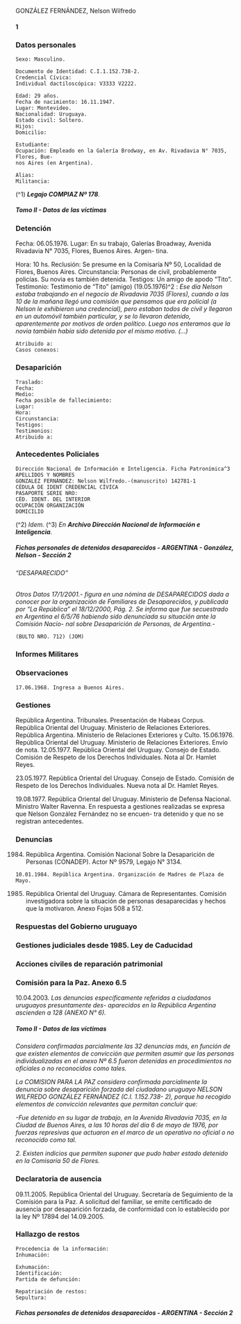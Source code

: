 GONZÁLEZ FERNÁNDEZ, Nelson Wilfredo

#### 1

### Datos personales

```
Sexo: Masculino.
```
```
Documento de Identidad: C.I.1.152.738-2.
Credencial Cívica:
Individual dactiloscópica: V3333 V2222.
```
```
Edad: 29 años.
Fecha de nacimiento: 16.11.1947.
Lugar: Montevideo.
Nacionalidad: Uruguaya.
Estado civil: Soltero.
Hijos:
Domicilio:
```
```
Estudiante:
Ocupación: Empleado en la Galería Brodway, en Av. Rivadavia N° 7035, Flores, Bue-
nos Aires (en Argentina).
```
```
Alias:
Militancia:
```
(^1) **_Legajo COMPIAZ Nº 178_**_._


##### Tomo II - Datos de las víctimas

### Detención

Fecha: 06.05.1976.
Lugar: En su trabajo, Galerías Broadway, Avenida Rivadavia N° 7035, Flores, Buenos Aires. Argen-
tina.

Hora: 10 hs.
Reclusión: Se presume en la Comisaría Nº 50, Localidad de Flores, Buenos Aires.
Circunstancia: Personas de civil, probablemente policías. Su novia es también detenida.
Testigos: Un amigo de apodo “Tito”.
Testimonio: Testimonio de “Tito” (amigo) (19.05.1976)^2 : _Ese día Nelson estaba trabajando en el
negocio de Rivadavia 7035 (Flores), cuando a las 10 de la mañana llegó una comisión que pensamos
que era policial (a Nelson le exhibieron una credencial), pero estaban todos de civil y llegaron en un
automóvil también particular, y se lo llevaron detenido, aparentemente por motivos de orden político.
Luego nos enteramos que la novia también había sido detenida por el mismo motivo. (...)_

```
Atribuido a:
Casos conexos:
```
### Desaparición

```
Traslado:
Fecha:
Medio:
Fecha posible de fallecimiento:
Lugar:
Hora:
Circunstancia:
Testigos:
Testimonios:
Atribuido a:
```
### Antecedentes Policiales

```
Dirección Nacional de Información e Inteligencia. Ficha Patronímica^3
APELLIDOS Y NOMBRES
GONZALEZ FERNÁNDEZ: Nelson Wilfredo.-(manuscrito) 142781-1
CÉDULA DE IDENT CREDENCIAL CÍVICA
PASAPORTE SERIE NRO:
CÉD. IDENT. DEL INTERIOR
OCUPACIÓN ORGANIZACIÓN
DOMICILIO
```
(^2) _Idem._
(^3) _En_ **_Archivo Dirección Nacional de Información e Inteligencia_**_._


##### Fichas personales de detenidos desaparecidos - ARGENTINA - González, Nelson - Sección 2

###### “DESAPARECIDO”

_Otros Datos
17/1/2001.- figura en una nómina de DESAPARECIDOS dada a conocer por la organización de
Familiares de Desaparecidos, y publicada por “La República” el 18/12/2000, Pág. 2. Se informa que
fue secuestrado en Argentina el 6/5/76 habiendo sido denunciada su situación ante la Comisión Nacio-
nal sobre Desaparición de Personas, de Argentina.-_

```
(BULTO NRO. 712) (JOM)
```
### Informes Militares

### Observaciones

```
17.06.1968. Ingresa a Buenos Aires.
```
### Gestiones

República Argentina. Tribunales. Presentación de Habeas Corpus.
República Oriental del Uruguay. Ministerio de Relaciones Exteriores.
República Argentina. Ministerio de Relaciones Exteriores y Culto.
15.06.1976. República Oriental del Uruguay. Ministerio de Relaciones Exteriores. Envío de nota.
12.05.1977. República Oriental del Uruguay. Consejo de Estado. Comisión de Respeto de los
Derechos Individuales. Nota al Dr. Hamlet Reyes.

23.05.1977. República Oriental del Uruguay. Consejo de Estado. Comisión de Respeto de los
Derechos Individuales. Nueva nota al Dr. Hamlet Reyes.

19.08.1977. República Oriental del Uruguay. Ministerio de Defensa Nacional. Ministro Walter
Ravenna. En respuesta a gestiones realizadas se expresa que Nelson González Fernández no se encuen-
tra detenido y que no se registran antecedentes.

### Denuncias

1984. República Argentina. Comisión Nacional Sobre la Desaparición de Personas (CONADEP).
Actor Nº 9579, Legajo N° 3134.

```
10.01.1984. República Argentina. Organización de Madres de Plaza de Mayo.
```
1985. República Oriental del Uruguay. Cámara de Representantes. Comisión investigadora sobre la
situación de personas desaparecidas y hechos que la motivaron. Anexo Fojas 508 a 512.

### Respuestas del Gobierno uruguayo

### Gestiones judiciales desde 1985. Ley de Caducidad

### Acciones civiles de reparación patrimonial

### Comisión para la Paz. Anexo 6.5

10.04.2003. _Las denuncias específicamente referidas a ciudadanos uruguayos presuntamente des-
aparecidos en la República Argentina ascienden a 128 (ANEXO N° 6)._


##### Tomo II - Datos de las víctimas

_Considera confirmadas parcialmente las 32 denuncias más, en función de que existen elementos de
convicción que permiten asumir que las personas individualizadas en el anexo Nº 6.5 fueron detenidas
en procedimientos no oficiales o no reconocidos como tales._

_La COMISION PARA LA PAZ considera confirmada parcialmente la denuncia sobre desaparición
forzada del ciudadano uruguayo NELSON WILFREDO GONZÁLEZ FERNÁNDEZ (C.I. 1.152.738-
2), porque ha recogido elementos de convicción relevantes que permitan concluir que:_

_-Fue detenido en su lugar de trabajo, en la Avenida Rivadavia 7035, en la Ciudad de Buenos Aires,
a las 10 horas del día 6 de mayo de 1976, por fuerzas represivas que actuaron en el marco de un
operativo no oficial o no reconocido como tal._

_2. Existen indicios que permiten suponer que pudo haber estado detenido en la Comisaría 50 de
Flores._

### Declaratoria de ausencia

09.11.2005. República Oriental del Uruguay. Secretaría de Seguimiento de la Comisión para la Paz.
A solicitud del familiar, se emite certificado de ausencia por desaparición forzada, de conformidad con
lo establecido por la ley Nº 17894 del 14.09.2005.

### Hallazgo de restos

```
Procedencia de la información:
Inhumación:
```
```
Exhumación:
Identificación:
Partida de defunción:
```
```
Repatriación de restos:
Sepultura:
```

##### Fichas personales de detenidos desaparecidos - ARGENTINA - Sección 2


